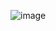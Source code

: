![image](https://user-images.githubusercontent.com/79566284/191083079-1215ade9-9d5f-480e-82fb-608d4f9323fc.png)

